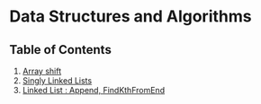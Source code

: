 # Data Structures and Algorithms

## Table of Contents

1. [Array shift](https://github.com/NaamaBarIlan/data-structures-and-algorithms/blob/master/challenges/array-shift/array-shift/array-shift.md)
2. [Singly Linked Lists](https://github.com/NaamaBarIlan/data-structures-and-algorithms/blob/master/Data-Structures/linked-lists/linked-lists.md)
3. [Linked List : Append, FindKthFromEnd](https://github.com/NaamaBarIlan/data-structures-and-algorithms/blob/master/Data-Structures/linked-lists/LinkedListLibrary/README.md)
